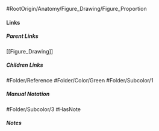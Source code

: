 #RootOrigin/Anatomy/Figure_Drawing/Figure_Proportion
#### Links
##### Parent Links
[[Figure_Drawing]]
##### Children Links
#Folder/Reference
#Folder/Color/Green
#Folder/Subcolor/1
##### Manual Notation
#Folder/Subcolor/3
#HasNote
##### Notes